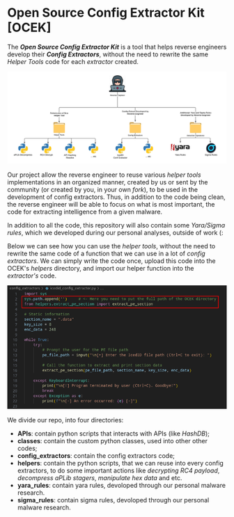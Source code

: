 # Open Source Config Extractor Kit [OCEK]

The ***Open Source Config Extractor Kit*** is a tool that helps reverse engineers develop their ***Config Extractors***, without the need to rewrite the same *Helper Tools* code for each *extractor* created.

<p align="center">
  <img src="./img/osek_flow.jpeg">
</p>


Our project allow the reverse engineer to reuse various *helper tools* implementations in an organized manner, created by us or sent by the community (or created by you, in your own *fork*), to be used in the development of config extractors. Thus, in addition to the code being clean, the reverse engineer will be able to focus on what is most important, the code for extracting intelligence from a given malware.

In addition to all the code, this repository will also contain some *Yara/Sigma rules*, which we developed during our personal analyses, outside of work (:

Below we can see how you can use the *helper tools*, without the need to rewrite the same code of a function that we can use in a lot of *config extractors*. We can simply write the code once, upload this code into the OCEK's *helpers* directory, and import our helper function into the *extractor's* code.

<p align="center">
  <img src="./img/ocek_conf_extractor_example.png">
</p>

We divide our repo, into four directories:

- **APIs**: contain python scripts that interacts with APIs (like *HashDB*); 
- **classes**: contain the custom python classes, used into other other codes;
- **config_extractors**: contain the config extractors code;
- **helpers**: contain the python scripts, that we can reuse into every config extractors, to do some important actions like *decrypting RC4 payload*, *decompress aPLib stagers*, *manipulate hex data* and etc.
- **yara_rules**: contain yara rules, devoloped through our personal malware research.
- **sigma_rules**: contain sigma rules, devoloped through our personal malware research.